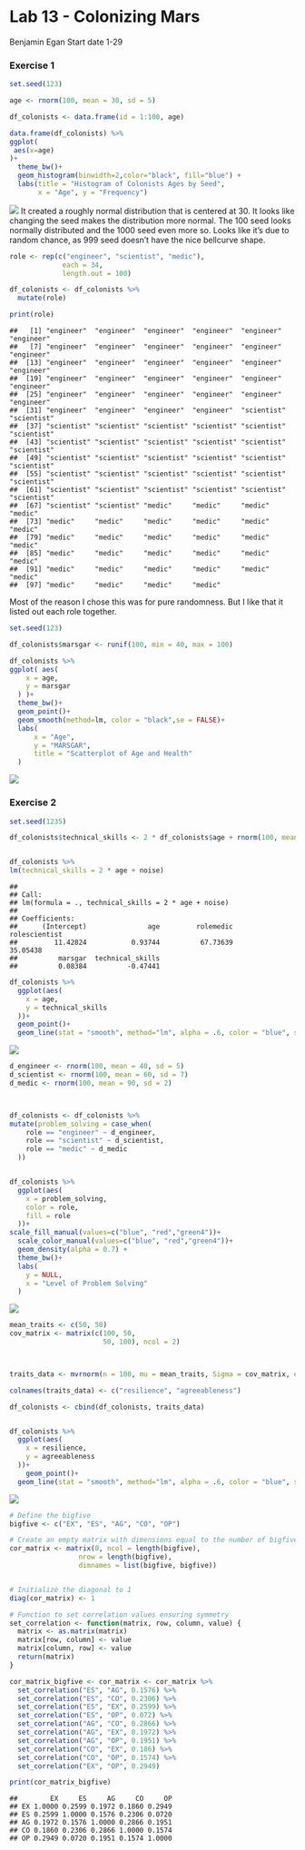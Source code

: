 Lab 13 - Colonizing Mars
================
Benjamin Egan
Start date 1-29

### Exercise 1

``` r
set.seed(123)

age <- rnorm(100, mean = 30, sd = 5)

df_colonists <- data.frame(id = 1:100, age)
```

``` r
data.frame(df_colonists) %>%
ggplot(
 aes(x=age)
)+
  theme_bw()+
  geom_histogram(binwidth=2,color="black", fill="blue") +
  labs(title = "Histogram of Colonists Ages by Seed",
       x = "Age", y = "Frequency")
```

![](lab-12_files/figure-gfm/1.1%20-%20visualizing%20data-1.png)<!-- -->
It created a roughly normal distribution that is centered at 30. It
looks like changing the seed makes the distribution more normal. The 100
seed looks normally distributed and the 1000 seed even more so. Looks
like it’s due to random chance, as 999 seed doesn’t have the nice
bellcurve shape.

``` r
role <- rep(c("engineer", "scientist", "medic"), 
             each = 34, 
             length.out = 100)

df_colonists <- df_colonists %>%
  mutate(role)

print(role)
```

    ##   [1] "engineer"  "engineer"  "engineer"  "engineer"  "engineer"  "engineer" 
    ##   [7] "engineer"  "engineer"  "engineer"  "engineer"  "engineer"  "engineer" 
    ##  [13] "engineer"  "engineer"  "engineer"  "engineer"  "engineer"  "engineer" 
    ##  [19] "engineer"  "engineer"  "engineer"  "engineer"  "engineer"  "engineer" 
    ##  [25] "engineer"  "engineer"  "engineer"  "engineer"  "engineer"  "engineer" 
    ##  [31] "engineer"  "engineer"  "engineer"  "engineer"  "scientist" "scientist"
    ##  [37] "scientist" "scientist" "scientist" "scientist" "scientist" "scientist"
    ##  [43] "scientist" "scientist" "scientist" "scientist" "scientist" "scientist"
    ##  [49] "scientist" "scientist" "scientist" "scientist" "scientist" "scientist"
    ##  [55] "scientist" "scientist" "scientist" "scientist" "scientist" "scientist"
    ##  [61] "scientist" "scientist" "scientist" "scientist" "scientist" "scientist"
    ##  [67] "scientist" "scientist" "medic"     "medic"     "medic"     "medic"    
    ##  [73] "medic"     "medic"     "medic"     "medic"     "medic"     "medic"    
    ##  [79] "medic"     "medic"     "medic"     "medic"     "medic"     "medic"    
    ##  [85] "medic"     "medic"     "medic"     "medic"     "medic"     "medic"    
    ##  [91] "medic"     "medic"     "medic"     "medic"     "medic"     "medic"    
    ##  [97] "medic"     "medic"     "medic"     "medic"

Most of the reason I chose this was for pure randomness. But I like that
it listed out each role together.

``` r
set.seed(123)

df_colonists$marsgar <- runif(100, min = 40, max = 100)

df_colonists %>%
ggplot( aes(
    x = age,
    y = marsgar
  ) )+
  theme_bw()+
  geom_point()+
  geom_smooth(method=lm, color = "black",se = FALSE)+
  labs(
      x = "Age",
      y = "MARSGAR",
      title = "Scatterplot of Age and Health"
  )
```

![](lab-12_files/figure-gfm/1.4%20heathy-1.png)<!-- -->

### Exercise 2

``` r
set.seed(1235)

df_colonists$technical_skills <- 2 * df_colonists$age + rnorm(100, mean = 0, sd = 1)


df_colonists %>%
lm(technical_skills = 2 * age + noise)
```

    ## 
    ## Call:
    ## lm(formula = ., technical_skills = 2 * age + noise)
    ## 
    ## Coefficients:
    ##      (Intercept)               age         rolemedic     rolescientist  
    ##         11.42824           0.93744          67.73639          35.05438  
    ##          marsgar  technical_skills  
    ##          0.08384          -0.47441

``` r
df_colonists %>%
  ggplot(aes(
    x = age,
    y = technical_skills
  ))+
  geom_point()+
  geom_line(stat = "smooth", method="lm", alpha = .6, color = "blue", se = FALSE)
```

![](lab-12_files/figure-gfm/2.1%20technical%20skills%20and%20visual-1.png)<!-- -->

``` r
d_engineer <- rnorm(100, mean = 40, sd = 5)
d_scientist <- rnorm(100, mean = 60, sd = 7)
d_medic <- rnorm(100, mean = 90, sd = 2)



df_colonists <- df_colonists %>%
mutate(problem_solving = case_when(
    role == "engineer" ~ d_engineer,
    role == "scientist" ~ d_scientist,
    role == "medic" ~ d_medic
  ))


df_colonists %>%
  ggplot(aes(
    x = problem_solving,
    color = role,
    fill = role
  ))+
scale_fill_manual(values=c("blue", "red","green4"))+
  scale_color_manual(values=c("blue", "red","green4"))+
  geom_density(alpha = 0.7) +
  theme_bw()+
  labs(
    y = NULL,
    x = "Level of Problem Solving"
  )
```

![](lab-12_files/figure-gfm/problem%20solving-1.png)<!-- -->

``` r
mean_traits <- c(50, 50)
cov_matrix <- matrix(c(100, 50, 
                       50, 100), ncol = 2)



traits_data <- mvrnorm(n = 100, mu = mean_traits, Sigma = cov_matrix, empirical = FALSE)

colnames(traits_data) <- c("resilience", "agreeableness")

df_colonists <- cbind(df_colonists, traits_data)


df_colonists %>%
  ggplot(aes(
    x = resilience,
    y = agreeableness
  ))+
    geom_point()+
  geom_line(stat = "smooth", method="lm", alpha = .6, color = "blue", se = FALSE)
```

![](lab-12_files/figure-gfm/using%20mvrnorm-1.png)<!-- -->

``` r
# Define the bigfive
bigfive <- c("EX", "ES", "AG", "CO", "OP")

# Create an empty matrix with dimensions equal to the number of bigfive
cor_matrix <- matrix(0, ncol = length(bigfive), 
                 nrow = length(bigfive), 
                 dimnames = list(bigfive, bigfive))


# Initialize the diagonal to 1
diag(cor_matrix) <- 1

# Function to set correlation values ensuring symmetry
set_correlation <- function(matrix, row, column, value) {
  matrix <- as.matrix(matrix)
  matrix[row, column] <- value
  matrix[column, row] <- value
  return(matrix)
}

cor_matrix_bigfive <- cor_matrix <- cor_matrix %>% 
  set_correlation("ES", "AG", 0.1576) %>% 
  set_correlation("ES", "CO", 0.2306) %>% 
  set_correlation("ES", "EX", 0.2599) %>% 
  set_correlation("ES", "OP", 0.072) %>% 
  set_correlation("AG", "CO", 0.2866) %>% 
  set_correlation("AG", "EX", 0.1972) %>% 
  set_correlation("AG", "OP", 0.1951) %>% 
  set_correlation("CO", "EX", 0.186) %>% 
  set_correlation("CO", "OP", 0.1574) %>% 
  set_correlation("EX", "OP", 0.2949)

print(cor_matrix_bigfive)
```

    ##        EX     ES     AG     CO     OP
    ## EX 1.0000 0.2599 0.1972 0.1860 0.2949
    ## ES 0.2599 1.0000 0.1576 0.2306 0.0720
    ## AG 0.1972 0.1576 1.0000 0.2866 0.1951
    ## CO 0.1860 0.2306 0.2866 1.0000 0.1574
    ## OP 0.2949 0.0720 0.1951 0.1574 1.0000
